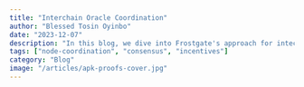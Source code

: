 ```yaml
---
title: "Interchain Oracle Coordination"
author: "Blessed Tosin Oyinbo"
date: "2023-12-07"
description: "In this blog, we dive into Frostgate's approach for intechain oracles, acting as incentived coprocessors for transport and compute-power providers."
tags: ["node-coordination", "consensus", "incentives"]
category: "Blog"
image: "/articles/apk-proofs-cover.jpg"
---
```



